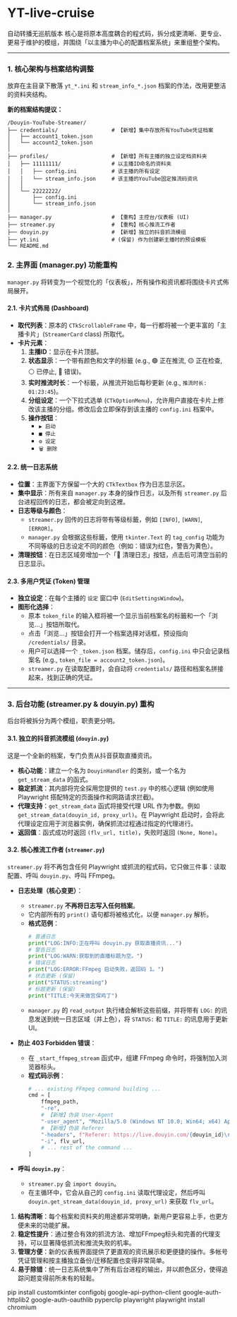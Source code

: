 # YT-live-cruise
自动转播无巡航版本
核心是将原本高度耦合的程式码，拆分成更清晰、更专业、更易于维护的模组，并围绕「以主播为中心的配置档案系统」来重组整个架构。

-----

### 1\. 核心架构与档案结构调整

放弃在主目录下散落 `yt_*.ini` 和 `stream_info_*.json` 档案的作法，改用更整洁的资料夹结构。

**新的档案结构提议：**

```
/Douyin-YouTube-Streamer/
├── credentials/                 # 【新增】集中存放所有YouTube凭证档案
│   ├── account1_token.json
│   └── account2_token.json
│
├── profiles/                    # 【新增】所有主播的独立设定档资料夹
│   ├── 11111111/                # 以主播ID命名的资料夹
│   │   ├── config.ini           # 该主播的所有设定
│   │   └── stream_info.json     # 该主播的YouTube固定推流码资讯
│   │
│   └── 22222222/
│       ├── config.ini
│       └── stream_info.json
│
├── manager.py                   # 【重构】主控台/仪表板 (UI)
├── streamer.py                  # 【重构】核心推流工作者
├── douyin.py                    # 【新增】独立的抖音抓流模组
├── yt.ini                       # (保留) 作为创建新主播时的预设模板
└── README.md
```

### 2\. 主界面 (manager.py) 功能重构

`manager.py` 将转变为一个视觉化的「仪表板」，所有操作和资讯都将围绕卡片式佈局展开。

#### 2.1. 卡片式佈局 (Dashboard)

  * **取代列表**：原本的 `CTkScrollableFrame` 中，每一行都将被一个更丰富的「主播卡片」(`StreamerCard` class) 所取代。
  * **卡片元素**：
    1.  **主播ID**：显示在卡片顶部。
    2.  **状态显示**：一个带有颜色和文字的标籤 (e.g., 🟢 正在推流, 🟡 正在检查, ⚪ 已停止, 🔴 错误)。
    3.  **实时推流时长**：一个标籤，从推流开始后每秒更新 (e.g., `推流时长: 01:23:45`)。
    4.  **分组设定**：一个下拉式选单 (`CTkOptionMenu`)，允许用户直接在卡片上修改该主播的分组。修改后会立即保存到该主播的 `config.ini` 档案中。
    5.  **操作按钮**：
          * `▶ 启动`
          * `■ 停止`
          * `⚙️ 设定`
          * `🗑️ 删除`

#### 2.2. 统一日志系统

  * **位置**：主界面下方保留一个大的 `CTkTextbox` 作为日志显示区。
  * **集中显示**：所有来自 `manager.py` 本身的操作日志，以及所有 `streamer.py` 后台进程回传的日志，都会被定向到这裡。
  * **日志等级与颜色**：
      * `streamer.py` 回传的日志将带有等级标籤，例如 `[INFO]`, `[WARN]`, `[ERROR]`。
      * `manager.py` 会根据这些标籤，使用 `tkinter.Text` 的 `tag_config` 功能为不同等级的日志设定不同的颜色（例如：错误为红色，警告为黄色）。
  * **清理按钮**：在日志区域旁增加一个「🧹 清理日志」按钮，点击后可清空当前的日志显示。

#### 2.3. 多用户凭证 (Token) 管理

  * **独立设定**：在每个主播的 `设定` 窗口中 (`EditSettingsWindow`)。
  * **图形化选择**：
      * 原本 `token_file` 的输入框将被一个显示当前档案名的标籤和一个「浏览...」按钮所取代。
      * 点击「浏览...」按钮会打开一个档案选择对话框，预设指向 `/credentials/` 目录。
      * 用户可以选择一个 `_token.json` 档案。储存后，`config.ini` 中只会记录档案名 (e.g., `token_file = account2_token.json`)。
      * `streamer.py` 在读取配置时，会自动将 `credentials/` 路径和档案名拼接起来，找到正确的凭证。

-----

### 3\. 后台功能 (streamer.py & douyin.py) 重构

后台将被拆分为两个模组，职责更分明。

#### 3.1. 独立的抖音抓流模组 (`douyin.py`)

这是一个全新的档案，专门负责从抖音获取直播资讯。

  * **核心功能**：建立一个名为 `DouyinHandler` 的类别，或一个名为 `get_stream_data` 的函式。
  * **稳定抓流**：其内部将完全採用您提供的 `test.py` 中的核心逻辑 (例如使用 Playwright 搭配特定的页面操作和网路请求拦截)。
  * **代理支持**：`get_stream_data` 函式将接受代理 URL 作为参数。例如 `get_stream_data(douyin_id, proxy_url)`。在 Playwright 启动时，会将此代理设定应用于浏览器实例，确保抓流过程通过指定的代理进行。
  * **返回值**：函式成功时返回 `(flv_url, title)`，失败时返回 `(None, None)`。

#### 3.2. 核心推流工作者 (`streamer.py`)

`streamer.py` 将不再包含任何 Playwright 或抓流的程式码，它只做三件事：读取配置、呼叫 `douyin.py`、呼叫 FFmpeg。

  * **日志处理（核心变更）**：

      * `streamer.py` **不再将日志写入任何档案**。
      * 它内部所有的 `print()` 语句都将被格式化，以便 `manager.py` 解析。
      * **格式范例**：
        ```python
        # 普通日志
        print("LOG:INFO:正在呼叫 douyin.py 获取直播资讯...")
        # 警告日志
        print("LOG:WARN:获取到的直播标题为空。")
        # 错误日志
        print("LOG:ERROR:FFmpeg 启动失败，返回码 1。")
        # 状态更新 (保留)
        print("STATUS:streaming")
        # 标题更新 (保留)
        print("TITLE:今天来做宫保鸡丁")
        ```
      * `manager.py` 的 `read_output` 执行绪会解析这些前缀，并将带有 `LOG:` 的讯息发送到统一日志区域（并上色），将 `STATUS:` 和 `TITLE:` 的讯息用于更新UI。

  * **防止 403 Forbidden 错误**：

      * 在 `_start_ffmpeg_stream` 函式中，组建 FFmpeg 命令时，将强制加入浏览器标头。
      * **程式码示例**：
        ```python
        # ... existing FFmpeg command building ...
        cmd = [
            ffmpeg_path,
            "-re",
            # 【新增】伪装 User-Agent
            "-user_agent", "Mozilla/5.0 (Windows NT 10.0; Win64; x64) AppleWebKit/537.36 (KHTML, like Gecko) Chrome/123.0.0.0 Safari/537.36",
            # 【新增】伪装 Referer
            "-headers", f"Referer: https://live.douyin.com/{douyin_id}\r\n",
            "-i", flv_url,
            # ... rest of the command ...
        ]
        ```

  * **呼叫 `douyin.py`**：

      * `streamer.py` 会 `import douyin`。
      * 在主循环中，它会从自己的 `config.ini` 读取代理设定，然后呼叫 `douyin.get_stream_data(douyin_id, proxy_url)` 来获取 `flv_url`。


1.  **结构清晰**：每个档案和资料夹的用途都非常明确，新用户更容易上手，也更方便未来的功能扩展。
2.  **稳定性提升**：通过整合有效的抓流方法、增加FFmpeg标头和完善的代理支持，可以显著降低抓流和推流失败的机率。
3.  **管理方便**：新的仪表板界面提供了更直观的资讯展示和更便捷的操作。多帐号凭证管理和按主播独立备份/迁移配置也变得非常简单。
4.  **易于除错**：统一日志系统集中了所有后台进程的输出，并以颜色区分，使得追踪问题变得前所未有的轻鬆。



pip install customtkinter configobj google-api-python-client google-auth-httplib2 google-auth-oauthlib pyperclip playwright
playwright install chromium
